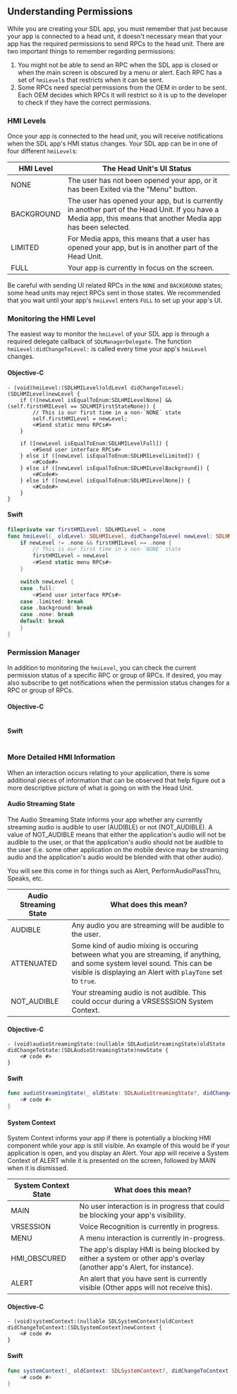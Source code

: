 ## Understanding Permissions
While you are creating your SDL app, you must remember that just because your app is connected to a head unit, it doesn't necessary mean that your app has the required permissions to send RPCs to the head unit. There are two important things to remember regarding permissions:
1. You might not be able to send an RPC when the SDL app is closed or when the main screen is obscured by a menu or alert. Each RPC has a set of `hmiLevel`s that restricts when it can be sent.
1. Some RPCs need special permissions from the OEM in order to be sent. Each OEM decides which RPCs it will restrict so it is up to the developer to check if they have the correct permissions. 


### HMI Levels
Once your app is connected to the head unit, you will receive notifications when the SDL app's HMI status changes. Your SDL app can be in one of four different `hmiLevel`s:

HMI Level   | The Head Unit's UI Status
------------|------------------------------------------------------------
NONE        | The user has not been opened your app, or it has been Exited via the "Menu" button.
BACKGROUND  | The user has opened your app, but is currently in another part of the Head Unit. If you have a Media app, this means that another Media app has been selected.
LIMITED     | For Media apps, this means that a user has opened your app, but is in another part of the Head Unit.
FULL        | Your app is currently in focus on the screen.

Be careful with sending UI related RPCs in the `NONE` and `BACKGROUND` states; some head units may reject RPCs sent in those states. We recommended that you wait until your app's `hmiLevel` enters `FULL` to set up your app's UI.

### Monitoring the HMI Level
The easiest way to monitor the `hmiLevel` of your SDL app is through a required delegate callback of `SDLManagerDelegate`. The function `hmiLevel:didChangeToLevel:` is called every time your app's `hmiLevel` changes.

#### Objective-C
```objc
- (void)hmiLevel:(SDLHMILevel)oldLevel didChangeToLevel:(SDLHMILevel)newLevel {
    if (![newLevel isEqualToEnum:SDLHMILevelNone] && (self.firstHMILevel == SDLHMIFirstStateNone)) {
        // This is our first time in a non-`NONE` state
        self.firstHMILevel = newLevel;
        <#Send static menu RPCs#>
    }

    if ([newLevel isEqualToEnum:SDLHMILevelFull]) {
        <#Send user interface RPCs#>
    } else if ([newLevel isEqualToEnum:SDLHMILevelLimited]) {
        <#Code#>
    } else if ([newLevel isEqualToEnum:SDLHMILevelBackground]) {
        <#Code#>
    } else if ([newLevel isEqualToEnum:SDLHMILevelNone]) {
        <#Code#>
    }
}
```

#### Swift
```swift
fileprivate var firstHMILevel: SDLHMILevel = .none
func hmiLevel(_ oldLevel: SDLHMILevel, didChangeToLevel newLevel: SDLHMILevel) {
    if newLevel != .none && firstHMILevel == .none {
        // This is our first time in a non-`NONE` state
        firstHMILevel = newLevel
        <#Send static menu RPCs#>
    }

    switch newLevel {
    case .full:
        <#Send user interface RPCs#>
    case .limited: break 
    case .background: break
    case .none: break
    default: break
    }
}
```

### Permission Manager
In addition to monitoring the `hmiLevel`, you can check the current permission status of a specific RPC or group of RPCs. If desired, you may also subscribe to get notifications when the permission status changes for a RPC or group of RPCs. 

#### Objective-C
```objc
```

#### Swift
```swift
```

### More Detailed HMI Information
When an interaction occurs relating to your application, there is some additional pieces of information that can be observed that help figure out a more descriptive picture of what is going on with the Head Unit.

#### Audio Streaming State
The Audio Streaming State informs your app whether any currently streaming audio is audible to user (AUDIBLE) or not (NOT_AUDIBLE). A value of NOT_AUDIBLE means that either the application's audio will not be audible to the user, or that the application's audio should not be audible to the user (i.e. some other application on the mobile device may be streaming audio and the application's audio would be blended with that other audio).

You will see this come in for things such as Alert, PerformAudioPassThru, Speaks, etc.

Audio Streaming State   | What does this mean?
------------------------|------------------------------------------------------------
AUDIBLE     			| Any audio you are streaming will be audible to the user. 
ATTENUATED  			| Some kind of audio mixing is occuring between what you are streaming, if anything, and some system level sound. This can be visible is displaying an Alert with `playTone` set to `true`.
NOT_AUDIBLE 			| Your streaming audio is not audible. This could occur during a VRSESSSION System Context.

#### Objective-C
```objc
- (void)audioStreamingState:(nullable SDLAudioStreamingState)oldState didChangeToState:(SDLAudioStreamingState)newState {
    <# code #>
}
```

#### Swift
```swift
func audioStreamingState(_ oldState: SDLAudioStreamingState?, didChangeToState newState: SDLAudioStreamingState) {
    <# code #>
}
```

#### System Context
System Context informs your app if there is potentially a blocking HMI component while your app is still visible. An example of this would be if your application is open, and you display an Alert. Your app will receive a System Context of ALERT while it is presented on the screen, followed by MAIN when it is dismissed.

System Context State   | What does this mean?
-----------------------|------------------------------------------------------------
MAIN        		   | No user interaction is in progress that could be blocking your app's visibility.
VRSESSION  			   | Voice Recognition is currently in progress.
MENU     			   | A menu interaction is currently in-progress. 
HMI_OBSCURED    	   | The app's display HMI is being blocked by either a system or other app's overlay (another app's Alert, for instance).
ALERT 				   | An alert that you have sent is currently visible (Other apps will not receive this).

#### Objective-C
```objc
- (void)systemContext:(nullable SDLSystemContext)oldContext didChangeToContext:(SDLSystemContext)newContext {
    <# code #>
}
```

#### Swift
```swift
func systemContext(_ oldContext: SDLSystemContext?, didChangeToContext newContext: SDLSystemContext) {
    <# code #>
}
```